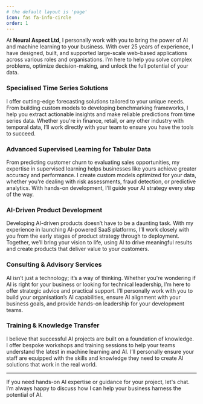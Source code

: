 ```yaml
---
# the default layout is 'page'
icon: fas fa-info-circle
order: 1
---
```

 
At **Neural Aspect Ltd**, I personally work with you to bring the power of AI and machine learning to your business. With over 25 years of experience, I have designed, built, and supported large-scale web-based applications across various roles and organisations. I’m here to help you solve complex problems, optimize decision-making, and unlock the full potential of your data.

### Specialised Time Series Solutions
I offer cutting-edge forecasting solutions tailored to your unique needs. From building custom models to developing benchmarking frameworks, I help you extract actionable insights and make reliable predictions from time series data. Whether you're in finance, retail, or any other industry with temporal data, I’ll work directly with your team to ensure you have the tools to succeed.

### Advanced Supervised Learning for Tabular Data
From predicting customer churn to evaluating sales opportunities, my expertise in supervised learning helps businesses like yours achieve greater accuracy and performance. I create custom models optimized for your data, whether you're dealing with risk assessments, fraud detection, or predictive analytics. With hands-on development, I’ll guide your AI strategy every step of the way.

### AI-Driven Product Development
Developing AI-driven products doesn’t have to be a daunting task. With my experience in launching AI-powered SaaS platforms, I’ll work closely with you from the early stages of product strategy through to deployment. Together, we’ll bring your vision to life, using AI to drive meaningful results and create products that deliver value to your customers.

### Consulting & Advisory Services
AI isn’t just a technology; it’s a way of thinking. Whether you're wondering if AI is right for your business or looking for technical leadership, I’m here to offer strategic advice and practical support. I’ll personally work with you to build your organisation’s AI capabilities, ensure AI alignment with your business goals, and provide hands-on leadership for your development teams.

### Training & Knowledge Transfer
I believe that successful AI projects are built on a foundation of knowledge. I offer bespoke workshops and training sessions to help your teams understand the latest in machine learning and AI. I’ll personally ensure your staff are equipped with the skills and knowledge they need to create AI solutions that work in the real world.

---

If you need hands-on AI expertise or guidance for your project, let's chat. I’m always happy to discuss how I can help your business harness the potential of AI.

<!-- Calendly badge widget begin -->
<link href="https://assets.calendly.com/assets/external/widget.css" rel="stylesheet">
<script src="https://assets.calendly.com/assets/external/widget.js" type="text/javascript" async></script>
<script type="text/javascript">window.onload = function() { Calendly.initBadgeWidget({ url: 'https://calendly.com/garethmd/30min', text: 'Schedule time with me', color: '#f5793b', textColor: '#233142', branding: true }); }</script>
<!-- Calendly badge widget end -->